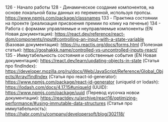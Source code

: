 126 - Начало работы
128 - Динамическое создание компонентов, на основе локальной базы данных из переменной, используя пропсы.
  https://www.npmjs.com/package/classnames
133 - Практика состоянии на проекте (реализация присвоения премии по клику на печенье)
134 - Работа с формами управляемые и неуправляемые компоненты
  (EN Новая документация): https://react.dev/reference/react-dom/components/input#controlling-an-input-with-a-state-variable
  (Базовая документация): https://ru.reactjs.org/docs/forms.html
  (Полезная статья): https://goshakkk.name/controlled-vs-uncontrolled-inputs-react/
135 - Иммутабельность состояния и собственные события
  (EN Новая документация): https://react.dev/learn/updating-objects-in-state
  (Статья про findIndex): https://developer.mozilla.org/ru/docs/Web/JavaScript/Reference/Global_Objects/Array/findIndex
  (Статья про react-id-generator): https://www.npmjs.com/package/react-id-generator
  (uniqueId от lodash): https://lodash.com/docs/4.17.15#uniqueId
  (UUID): https://www.npmjs.com/package/uuid
  (Перевод кусочка новои документации): https://reactdev.ru/archive/react16/optimizing-performance/#using-immutable-data-structures
  (Статья про иммутабельность): https://habr.com/ru/company/developersoft/blog/302118/
